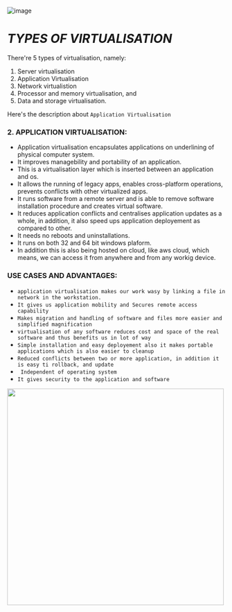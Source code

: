 ![image](https://user-images.githubusercontent.com/64470404/134016170-6270b15d-6029-4b86-9f64-8c6145591e18.png)


# _______________________TYPES OF VIRTUALISATION_______________________

<!--### WHAT IS VIRTUALISATION?
Virtualisation is a process, which allows us to run the image of multiple operating systems on a physical computer.<br>
Images of operating systems are called virtual machines, and it is basically a software representation of a physical machine that can execute or perform the same 
function as of physical machine.<br>
Each virtual machine contains a seperate copy of os with its own resources.<br>

![image](https://user-images.githubusercontent.com/64470404/134020157-445f5704-4f52-44bd-a110-8d73384c9c7d.png)

<!--### FEATURES OF VIRTUALISATION:
- `` Partitioning `` <br>
- `` Isolation ``<br>
- ``  Encapsulation``<br>
- `` Interposition ``<br>-->

There're 5 types of virtualisation, namely:
1. Server virtualisation
2. Application Virtualisation
3. Network virtualistion
4. Processor and memory virtualisation, and
5. Data and storage virtualisation.

Here's the description about ``Application Virtualisation``

<!--### 1. SERVER VIRTUALISATION

Single physical layer is partitioned into multiple virtual servers.<br>
Each virtual server has its own hardware resources like cpu, ram, network controller,hypervisor etc.<br>
Server virtualisation ensures scalability of platform as per volume of data.-->

### 2. APPLICATION VIRTUALISATION:

- Application virtualisation encapsulates applications on underlining of physical computer system.<br>
- It improves managebility and portability of an application.<br>
- This is a virtualisation layer which is inserted between an application and os.<br>
- It allows the running of legacy apps, enables cross-platform operations, prevents conflicts with other virtualized apps.<br>
- It runs software from a remote server and is able to remove software installation procedure and creates virtual software.<br>
- It reduces application conflicts and centralises application updates as a whole, in addition, it also speed ups application deployement as compared to other.<br>
- It needs no reboots and uninstallations. <br>
- It runs on both 32 and 64 bit windows plaform.<br>
- In addition this is also being hosted on cloud, like aws cloud, which means, we can access it from anywhere and from any workig device. <br>


### USE CASES AND ADVANTAGES:

- ``application virtualisation makes our work wasy by linking a file in network in the workstation. ``<br>
 - ``It gives us application mobility and Secures remote access capability  ``<br>
 - ``Makes migration and handling of software and files more easier and simplified magnification ``<br>
 - ``virtualisation of any software reduces cost and space of the real software and thus benefits us in lot of way  ``<br>
 - ``Simple installation and easy deployement also it makes portable applications which is also easier to cleanup  ``<br>
 - ``Reduced conflicts between two or more application, in addition it is easy ti rollback, and update``<br>
 - `` Independent of operating system``<br>
 - ``It gives security to the application and software``<br>


<!--![image](https://user-images.githubusercontent.com/64470404/134156557-ca81b6f3-a869-41d2-be13-00f122b13257.png )-->

<img src="https://user-images.githubusercontent.com/64470404/134156557-ca81b6f3-a869-41d2-be13-00f122b13257.png"  width="500" height="500" />

<!--### 3. NETWORK VIRTUALISATION:

It uses virtual networking as a pool of connection resources.<br>
It helps in defining different networks with different sets of performance and capacities to manage the large amount of data to be distributed.-->

<!--### 4. PROCESSOR AND MEMORY VIRTUALISATION:

It optimizes the power of processor and maximizes its performance.<br>
Memory virtualisation decouples memory from the servers<br> -->

<!--### 5. DATA AND STORAGE VIRTUALISATION:

It provides and abstract service that, delivers data continuously in a consistent form without the prior knowledge of the underlining physical data base.<br>
It provides dynamic linked data service.<br> -->


<!--``THAT WAS ALL ABOUT TYPES OF VIRTUALISATION :)`` -->
